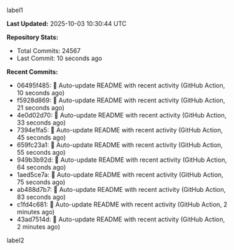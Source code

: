 
label1 
<!-- ACTIVITY_START -->
**Last Updated:** 2025-10-03 10:30:44 UTC

**Repository Stats:**
- Total Commits: 24567
- Last Commit: 10 seconds ago

**Recent Commits:**
- 06495f485: 🤖 Auto-update README with recent activity (GitHub Action, 10 seconds ago)
- f5928d869: 🤖 Auto-update README with recent activity (GitHub Action, 21 seconds ago)
- 4e0d02d70: 🤖 Auto-update README with recent activity (GitHub Action, 33 seconds ago)
- 7394e1fa5: 🤖 Auto-update README with recent activity (GitHub Action, 45 seconds ago)
- 659fc23a1: 🤖 Auto-update README with recent activity (GitHub Action, 55 seconds ago)
- 949b3b92d: 🤖 Auto-update README with recent activity (GitHub Action, 64 seconds ago)
- 1aed5ce7a: 🤖 Auto-update README with recent activity (GitHub Action, 75 seconds ago)
- ab488d7b7: 🤖 Auto-update README with recent activity (GitHub Action, 83 seconds ago)
- c1fd4c681: 🤖 Auto-update README with recent activity (GitHub Action, 2 minutes ago)
- 43ad7514d: 🤖 Auto-update README with recent activity (GitHub Action, 2 minutes ago)
<!-- ACTIVITY_END -->

label2
